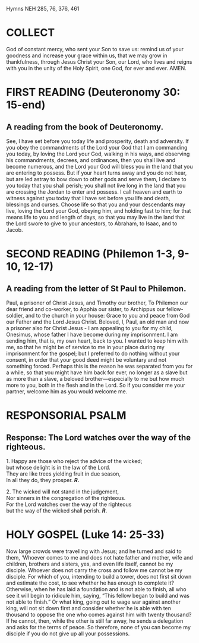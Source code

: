 Hymns NEH 285, 76, 376, 461

# COLLECT

God of constant mercy, who sent your Son to save us: remind us of your goodness and increase your grace within us, that we may grow in thankfulness, through Jesus Christ your Son, our Lord, who lives and reigns with you in the unity of the Holy Spirit, one God, for ever and ever. AMEN.

# FIRST READING (Deuteronomy 30: 15-end)

## A reading from the book of Deuteronomy.

See, I have set before you today life and prosperity, death and adversity. If you obey the commandments of the Lord your God that I am commanding you today, by loving the Lord your God, walking in his ways, and observing his commandments, decrees, and ordinances, then you shall live and become numerous, and the Lord your God will bless you in the land that you are entering to possess. But if your heart turns away and you do not hear, but are led astray to bow down to other gods and serve them, I declare to you today that you shall perish; you shall not live long in the land that you are crossing the Jordan to enter and possess. I call heaven and earth to witness against you today that I have set before you life and death, blessings and curses. Choose life so that you and your descendants may live, loving the Lord your God, obeying him, and holding fast to him; for that means life to you and length of days, so that you may live in the land that the Lord swore to give to your ancestors, to Abraham, to Isaac, and to Jacob.

# SECOND READING (Philemon 1-3, 9-10, 12-17)

## A reading from the letter of St Paul to Philemon.

Paul, a prisoner of Christ Jesus, and Timothy our brother, To Philemon our dear friend and co-worker, to Apphia our sister, to Archippus our fellow-soldier, and to the church in your house: Grace to you and peace from God our Father and the Lord Jesus Christ. Beloved, I, Paul, an old man and now a prisoner also for Christ Jesus - I am appealing to you for my child, Onesimus, whose father I have become during my imprisonment. I am sending him, that is, my own heart, back to you. I wanted to keep him with me, so that he might be of service to me in your place during my imprisonment for the gospel; but I preferred to do nothing without your consent, in order that your good deed might be voluntary and not something forced. Perhaps this is the reason he was separated from you for a while, so that you might have him back for ever, no longer as a slave but as more than a slave, a beloved brother—especially to me but how much more to you, both in the flesh and in the Lord. So if you consider me your partner, welcome him as you would welcome me.

# RESPONSORIAL PSALM

## Response: The Lord watches over the way of the righteous.

1\. Happy are those who reject the advice of the wicked;\
but whose delight is in the law of the Lord.\
They are like trees yielding fruit in due season,\
In all they do, they prosper. ***R.***

2\. The wicked will not stand in the judgement,\
Nor sinners in the congregation of the righteous.\
For the Lord watches over the way of the righteous\
but the way of the wicked shall perish. ***R.***



# HOLY GOSPEL (Luke 14: 25-33)

Now large crowds were travelling with Jesus; and he turned and said to them, ‘Whoever comes to me and does not hate father and mother, wife and children, brothers and sisters, yes, and even life itself, cannot be my disciple. Whoever does not carry the cross and follow me cannot be my disciple. For which of you, intending to build a tower, does not first sit down and estimate the cost, to see whether he has enough to complete it? Otherwise, when he has laid a foundation and is not able to finish, all who see it will begin to ridicule him, saying, “This fellow began to build and was not able to finish.” Or what king, going out to wage war against another king, will not sit down first and consider whether he is able with ten thousand to oppose the one who comes against him with twenty thousand? If he cannot, then, while the other is still far away, he sends a delegation and asks for the terms of peace. So therefore, none of you can become my disciple if you do not give up all your possessions.
